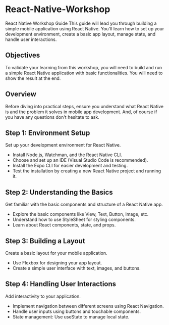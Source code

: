 # React-Native-Workshop
React Native Workshop Guide
This guide will lead you through building a simple mobile application using React Native. You'll learn how to set up your development environment, create a basic app layout, manage state, and handle user interactions.

## Objectives
To validate your learning from this workshop, you will need to build and run a simple React Native application with basic functionalities. You will need to show the result at the end.

## Overview
Before diving into practical steps, ensure you understand what React Native is and the problem it solves in mobile app development. And, of course if you have any questions don't hesitate to ask.

## Step 1: Environment Setup
Set up your development environment for React Native.
- Install Node.js, Watchman, and the React Native CLI.
- Choose and set up an IDE (Visual Studio Code is recommended).
- Install the Expo CLI for easier development and testing.
- Test the installation by creating a new React Native project and running it.

## Step 2: Understanding the Basics
Get familiar with the basic components and structure of a React Native app.
- Explore the basic components like View, Text, Button, Image, etc.
- Understand how to use StyleSheet for styling components.
- Learn about React components, state, and props.

## Step 3: Building a Layout
Create a basic layout for your mobile application.
- Use Flexbox for designing your app layout.
- Create a simple user interface with text, images, and buttons.

## Step 4: Handling User Interactions
Add interactivity to your application.
- Implement navigation between different screens using React Navigation.
- Handle user inputs using buttons and touchable components.
- State management: Use useState to manage local state.